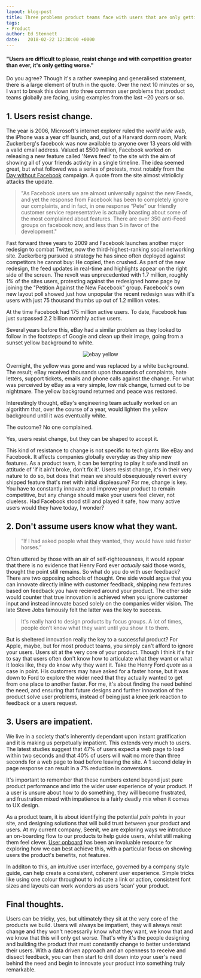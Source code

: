 ```yaml
---
layout: blog-post
title: Three problems product teams face with users that are only getting harder.
tags:
- Product
author: Ed Stennett
date:   2018-02-22 12:30:00 +0000
---
```


#### "Users are difficult to please, resist change and with competition greater than ever, it's only getting worse."

Do you agree? Though it's a rather sweeping and generalised statement, there is a large element of truth in the quote. Over the next 10 minutes or so, I want to break this down into three common user problems that product teams globally are facing, using examples from the last ~20 years or so.

## 1. Users resist change.

The year is 2006, Microsoft's internet explorer ruled the _world wide web_, the iPhone was a year off launch, and, out of a Harvard dorm room, Mark Zuckerberg's facebook was now available to anyone over 13 years old with a valid email address. Valued at $500 million, Facebook worked on releasing a new feature called 'News feed' to the site with the aim of showing all of your friends activity in a single timeline. The idea seemed great, but what followed was a series of protests, most notably from the [Day without Facebook](http://daywithoutfacebook.blogspot.co.uk/) campaign. A quote from the site almost vitriolicly attacks the update.

> "As Facebook users we are almost universally against the new Feeds, and yet the response from Facebook has been to completely ignore our complaints, and in fact, in one response “Pete” our friendly customer service representative is actually boasting about some of the most complained about features. There are over 350 anti-Feed groups on facebook now, and less than 5 in favor of the development."

Fast forward three years to 2009 and Facebook launches another major redesign to combat Twitter, now the third-highest-ranking social networking site. Zuckerberg pursued a strategy he has since often deployed against competitors he cannot buy: He copied, then crushed. As part of the new redesign, the feed updates in real-time and highlights appear on the right side of the screen. The revolt was unprecedented with 1.7 million, roughly 1% of the sites users, protesting against the redesigned home page by joining the "Petition Against the New Facebook" group. Facebook's own new layout poll showed just how unpopular the recent redesign was with it's users with just 75 thousand thumbs up out of 1.2 million votes.

At the time Facebook had 175 million active users. To date, Facebook has just surpassed 2.2 billion monthly active users.

Several years before this, eBay had a similar problem as they looked to follow in the footsteps of Google and clean up their image, going from a sunset yellow background to white.

<div align="center">
    <img src="{{site.baseurl}}/assets/img/blog/22-02-18-ebay.jpg" class="img-fluid" alt="ebay yellow" />
</div>

Overnight, the yellow was gone and was replaced by a white background. The result; eBay received thousands upon thousands of complaints, hate letters, support tickets, emails and phone calls against the change. For what was perceived by eBay as a very simple, low risk change, turned out to be nightmare. The yellow background returned and peace was restored.

Interestingly thought, eBay's engineering team actually worked on an algorithm that, over the course of a year, would lighten the yellow background until it was eventually white.

The outcome? No one complained. 

Yes, users resist change, but they can be shaped to accept it.

This kind of resistance to change is not specific to tech giants like eBay and Facebook. It affects companies globally everyday as they ship new features. As a product team, it can be tempting to play it safe and instil an attitude of 'if it ain't broke, don't fix it'. Users resist change, it's in their very nature to do so, but does that mean we should obsequiously revert every shipped feature that's met with initial displeasure? For me, change is key. You have to constantly innovate and improve your product to remain competitive, but any change should make your users feel clever, not clueless. Had Facebook stood still and played it safe, how many active users would they have today, I wonder?

## 2. Don't assume users know what they want.

> “If I had asked people what they wanted, they would have said faster horses.”

Often uttered by those with an air of self-righteousness, it would appear that there is no evidence that Henry Ford ever _actually_ said those words, thought the point still remains. So what do you do with user feedback? There are two opposing schools of thought. One side would argue that you can innovate directly inline with customer feedback, shipping new features based on feedback you have recieved around your product. The other side would counter that true innovation is achieved when you ignore customer input and instead innovate based solely on the companies wider vision. The late Steve Jobs famously felt the latter was the key to success.

> It's really hard to design products by focus groups. A lot of times, people don’t know what they want until you show it to them.

But is sheltered innovation really the key to a successful product? For Apple, maybe, but for most product teams, you simply can't afford to ignore your users. Users sit at the very core of your product. Though I think it's fair to say that users often don't know how to articulate what they want or what it looks like, they do know why they want it. Take the Henry Ford _quote_ as a case in point. His customers may have asked for a faster horse, but it was down to Ford to explore the wider need that they actually wanted to get from one place to another faster. For me, it's about finding the need behind the need, and ensuring that future designs and further innovation of the product solve user problems, instead of being just a knee jerk reaction to feedback or a users request.

## 3. Users are impatient.

We live in a society that's inherently dependant upon instant gratification and it is making us perpetually impatient. This extends very much to users. The latest studies suggest that 47% of users expect a web page to load within two seconds and that 40% of users will wait no more than three seconds for a web page to load before leaving the site. A 1 second delay in page response can result in a 7% reduction in conversions.

It's important to remember that these numbers extend beyond just pure product performance and into the wider user experience of your product. If a user is unsure about how to do something, they will become frustrated, and frustration mixed with impatience is a fairly deadly mix when it comes to UX design.

As a product team, it is about identifying the potential _pain points_ in your site, and designing solutions that will build trust between your product and users. At my current company, Seenit, we are exploring ways we introduce an on-boarding flow to our products to help guide users, whilst still making them feel clever. [User onboard](https://www.useronboard.com/) has been an invaluable resource for exploring how we can best achieve this, with a particular focus on showing users the product's benefits, not features.

In additon to this, an intuitive user interface, governed by a company style guide, can help create a consistent, coherent user experience. Simple tricks like using one colour throughout to indicate a link or action, consistent font sizes and layouts can work wonders as users 'scan' your product.

## Final thoughts.

Users can be tricky, yes, but ultimately they sit at the very core of the products we build. Users will always be impatient, they will always resit change and they won't necessarily know what they want, we know that and we know that this will only get worse. That's why it's the people designing and building the product that must constantly change to better understand their users. With a data driven approach and an openness to receive and dissect feedback, you can then start to drill down into your user's need behind the need and begin to innovate your product into something truly remarkable.